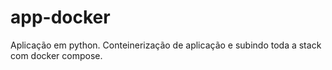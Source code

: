 # app-docker
Aplicação em python. Conteinerização de aplicação e subindo toda a stack com docker compose.
